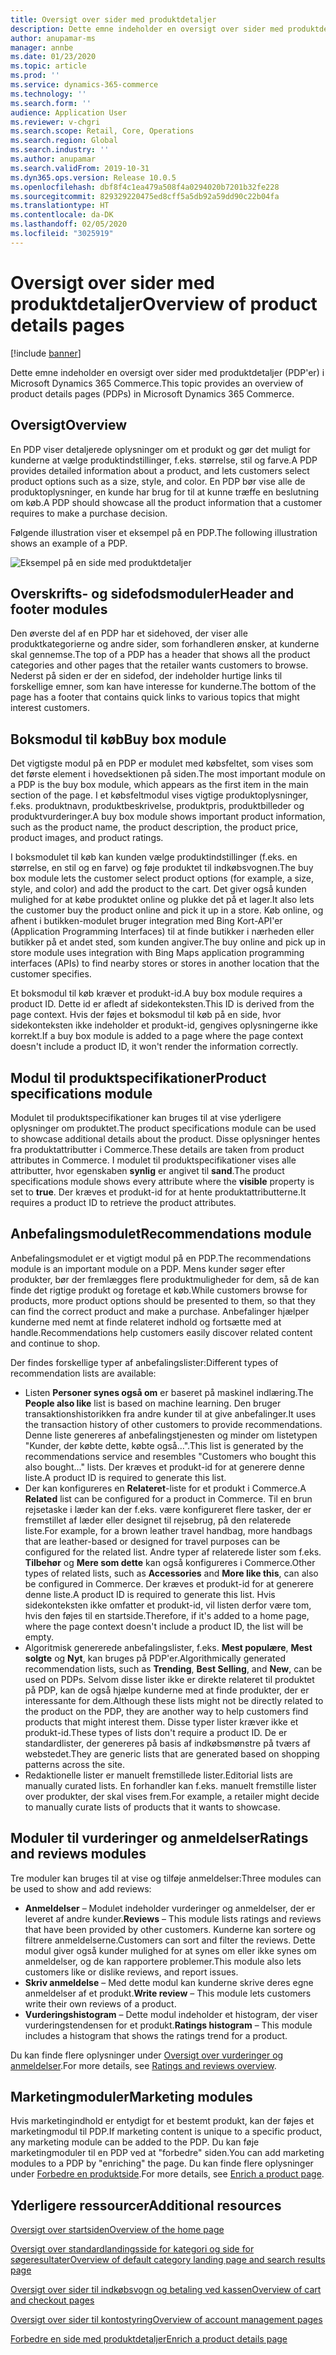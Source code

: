 ```yaml
---
title: Oversigt over sider med produktdetaljer
description: Dette emne indeholder en oversigt over sider med produktdetaljer (PDP'er) i Microsoft Dynamics 365 Commerce.
author: anupamar-ms
manager: annbe
ms.date: 01/23/2020
ms.topic: article
ms.prod: ''
ms.service: dynamics-365-commerce
ms.technology: ''
ms.search.form: ''
audience: Application User
ms.reviewer: v-chgri
ms.search.scope: Retail, Core, Operations
ms.search.region: Global
ms.search.industry: ''
ms.author: anupamar
ms.search.validFrom: 2019-10-31
ms.dyn365.ops.version: Release 10.0.5
ms.openlocfilehash: dbf8f4c1ea479a508f4a0294020b7201b32fe228
ms.sourcegitcommit: 829329220475ed8cff5a5db92a59dd90c22b04fa
ms.translationtype: HT
ms.contentlocale: da-DK
ms.lasthandoff: 02/05/2020
ms.locfileid: "3025919"
---
```

# <a name="overview-of-product-details-pages"></a><span data-ttu-id="71986-103">Oversigt over sider med produktdetaljer</span><span class="sxs-lookup"><span data-stu-id="71986-103">Overview of product details pages</span></span>


[!include [banner](includes/banner.md)]

<span data-ttu-id="71986-104">Dette emne indeholder en oversigt over sider med produktdetaljer (PDP'er) i Microsoft Dynamics 365 Commerce.</span><span class="sxs-lookup"><span data-stu-id="71986-104">This topic provides an overview of product details pages (PDPs) in Microsoft Dynamics 365 Commerce.</span></span>

## <a name="overview"></a><span data-ttu-id="71986-105">Oversigt</span><span class="sxs-lookup"><span data-stu-id="71986-105">Overview</span></span>

<span data-ttu-id="71986-106">En PDP viser detaljerede oplysninger om et produkt og gør det muligt for kunderne at vælge produktindstillinger, f.eks. størrelse, stil og farve.</span><span class="sxs-lookup"><span data-stu-id="71986-106">A PDP provides detailed information about a product, and lets customers select product options such as a size, style, and color.</span></span> <span data-ttu-id="71986-107">En PDP bør vise alle de produktoplysninger, en kunde har brug for til at kunne træffe en beslutning om køb.</span><span class="sxs-lookup"><span data-stu-id="71986-107">A PDP should showcase all the product information that a customer requires to make a purchase decision.</span></span>

<span data-ttu-id="71986-108">Følgende illustration viser et eksempel på en PDP.</span><span class="sxs-lookup"><span data-stu-id="71986-108">The following illustration shows an example of a PDP.</span></span>

![Eksempel på en side med produktdetaljer](./media/pdp.PNG)

## <a name="header-and-footer-modules"></a><span data-ttu-id="71986-110">Overskrifts- og sidefodsmoduler</span><span class="sxs-lookup"><span data-stu-id="71986-110">Header and footer modules</span></span>

<span data-ttu-id="71986-111">Den øverste del af en PDP har et sidehoved, der viser alle produktkategorierne og andre sider, som forhandleren ønsker, at kunderne skal gennemse.</span><span class="sxs-lookup"><span data-stu-id="71986-111">The top of a PDP has a header that shows all the product categories and other pages that the retailer wants customers to browse.</span></span> <span data-ttu-id="71986-112">Nederst på siden er der en sidefod, der indeholder hurtige links til forskellige emner, som kan have interesse for kunderne.</span><span class="sxs-lookup"><span data-stu-id="71986-112">The bottom of the page has a footer that contains quick links to various topics that might interest customers.</span></span>

## <a name="buy-box-module"></a><span data-ttu-id="71986-113">Boksmodul til køb</span><span class="sxs-lookup"><span data-stu-id="71986-113">Buy box module</span></span>

<span data-ttu-id="71986-114">Det vigtigste modul på en PDP er modulet med købsfeltet, som vises som det første element i hovedsektionen på siden.</span><span class="sxs-lookup"><span data-stu-id="71986-114">The most important module on a PDP is the buy box module, which appears as the first item in the main section of the page.</span></span> <span data-ttu-id="71986-115">I et købsfeltmodul vises vigtige produktoplysninger, f.eks. produktnavn, produktbeskrivelse, produktpris, produktbilleder og produktvurderinger.</span><span class="sxs-lookup"><span data-stu-id="71986-115">A buy box module shows important product information, such as the product name, the product description, the product price, product images, and product ratings.</span></span>

<span data-ttu-id="71986-116">I boksmodulet til køb kan kunden vælge produktindstillinger (f.eks. en størrelse, en stil og en farve) og føje produktet til indkøbsvognen.</span><span class="sxs-lookup"><span data-stu-id="71986-116">The buy box module lets the customer select product options (for example, a size, style, and color) and add the product to the cart.</span></span> <span data-ttu-id="71986-117">Det giver også kunden mulighed for at købe produktet online og plukke det på et lager.</span><span class="sxs-lookup"><span data-stu-id="71986-117">It also lets the customer buy the product online and pick it up in a store.</span></span> <span data-ttu-id="71986-118">Køb online, og afhent i butikken-modulet bruger integration med Bing Kort-API'er (Application Programming Interfaces) til at finde butikker i nærheden eller butikker på et andet sted, som kunden angiver.</span><span class="sxs-lookup"><span data-stu-id="71986-118">The buy online and pick up in store module uses integration with Bing Maps application programming interfaces (APIs) to find nearby stores or stores in another location that the customer specifies.</span></span>

<span data-ttu-id="71986-119">Et boksmodul til køb kræver et produkt-id.</span><span class="sxs-lookup"><span data-stu-id="71986-119">A buy box module requires a product ID.</span></span> <span data-ttu-id="71986-120">Dette id er afledt af sidekonteksten.</span><span class="sxs-lookup"><span data-stu-id="71986-120">This ID is derived from the page context.</span></span> <span data-ttu-id="71986-121">Hvis der føjes et boksmodul til køb på en side, hvor sidekonteksten ikke indeholder et produkt-id, gengives oplysningerne ikke korrekt.</span><span class="sxs-lookup"><span data-stu-id="71986-121">If a buy box module is added to a page where the page context doesn't include a product ID, it won't render the information correctly.</span></span>

## <a name="product-specifications-module"></a><span data-ttu-id="71986-122">Modul til produktspecifikationer</span><span class="sxs-lookup"><span data-stu-id="71986-122">Product specifications module</span></span>

<span data-ttu-id="71986-123">Modulet til produktspecifikationer kan bruges til at vise yderligere oplysninger om produktet.</span><span class="sxs-lookup"><span data-stu-id="71986-123">The product specifications module can be used to showcase additional details about the product.</span></span> <span data-ttu-id="71986-124">Disse oplysninger hentes fra produktattributter i Commerce.</span><span class="sxs-lookup"><span data-stu-id="71986-124">These details are taken from product attributes in Commerce.</span></span> <span data-ttu-id="71986-125">I modulet til produktspecifikationer vises alle attributter, hvor egenskaben **synlig** er angivet til **sand**.</span><span class="sxs-lookup"><span data-stu-id="71986-125">The product specifications module shows every attribute where the **visible** property is set to **true**.</span></span> <span data-ttu-id="71986-126">Der kræves et produkt-id for at hente produktattributterne.</span><span class="sxs-lookup"><span data-stu-id="71986-126">It requires a product ID to retrieve the product attributes.</span></span>

## <a name="recommendations-module"></a><span data-ttu-id="71986-127">Anbefalingsmodulet</span><span class="sxs-lookup"><span data-stu-id="71986-127">Recommendations module</span></span>

<span data-ttu-id="71986-128">Anbefalingsmodulet er et vigtigt modul på en PDP.</span><span class="sxs-lookup"><span data-stu-id="71986-128">The recommendations module is an important module on a PDP.</span></span> <span data-ttu-id="71986-129">Mens kunder søger efter produkter, bør der fremlægges flere produktmuligheder for dem, så de kan finde det rigtige produkt og foretage et køb.</span><span class="sxs-lookup"><span data-stu-id="71986-129">While customers browse for products, more product options should be presented to them, so that they can find the correct product and make a purchase.</span></span> <span data-ttu-id="71986-130">Anbefalinger hjælper kunderne med nemt at finde relateret indhold og fortsætte med at handle.</span><span class="sxs-lookup"><span data-stu-id="71986-130">Recommendations help customers easily discover related content and continue to shop.</span></span>

<span data-ttu-id="71986-131">Der findes forskellige typer af anbefalingslister:</span><span class="sxs-lookup"><span data-stu-id="71986-131">Different types of recommendation lists are available:</span></span>

- <span data-ttu-id="71986-132">Listen **Personer synes også om** er baseret på maskinel indlæring.</span><span class="sxs-lookup"><span data-stu-id="71986-132">The **People also like** list is based on machine learning.</span></span> <span data-ttu-id="71986-133">Den bruger transaktionshistorikken fra andre kunder til at give anbefalinger.</span><span class="sxs-lookup"><span data-stu-id="71986-133">It uses the transaction history of other customers to provide recommendations.</span></span> <span data-ttu-id="71986-134">Denne liste genereres af anbefalingstjenesten og minder om listetypen "Kunder, der købte dette, købte også...".</span><span class="sxs-lookup"><span data-stu-id="71986-134">This list is generated by the recommendations service and resembles "Customers who bought this also bought..." lists.</span></span> <span data-ttu-id="71986-135">Der kræves et produkt-id for at generere denne liste.</span><span class="sxs-lookup"><span data-stu-id="71986-135">A product ID is required to generate this list.</span></span>
- <span data-ttu-id="71986-136">Der kan konfigureres en **Relateret**-liste for et produkt i Commerce.</span><span class="sxs-lookup"><span data-stu-id="71986-136">A **Related** list can be configured for a product in Commerce.</span></span> <span data-ttu-id="71986-137">Til en brun rejsetaske i læder kan der f.eks. være konfigureret flere tasker, der er fremstillet af læder eller designet til rejsebrug, på den relaterede liste.</span><span class="sxs-lookup"><span data-stu-id="71986-137">For example, for a brown leather travel handbag, more handbags that are leather-based or designed for travel purposes can be configured for the related list.</span></span> <span data-ttu-id="71986-138">Andre typer af relaterede lister som f.eks. **Tilbehør** og **Mere som dette** kan også konfigureres i Commerce.</span><span class="sxs-lookup"><span data-stu-id="71986-138">Other types of related lists, such as **Accessories** and **More like this**, can also be configured in Commerce.</span></span> <span data-ttu-id="71986-139">Der kræves et produkt-id for at generere denne liste.</span><span class="sxs-lookup"><span data-stu-id="71986-139">A product ID is required to generate this list.</span></span> <span data-ttu-id="71986-140">Hvis sidekonteksten ikke omfatter et produkt-id, vil listen derfor være tom, hvis den føjes til en startside.</span><span class="sxs-lookup"><span data-stu-id="71986-140">Therefore, if it's added to a home page, where the page context doesn't include a product ID, the list will be empty.</span></span>
- <span data-ttu-id="71986-141">Algoritmisk genererede anbefalingslister, f.eks. **Mest populære**, **Mest solgte** og **Nyt**, kan bruges på PDP'er.</span><span class="sxs-lookup"><span data-stu-id="71986-141">Algorithmically generated recommendation lists, such as **Trending**, **Best Selling**, and **New**, can be used on PDPs.</span></span> <span data-ttu-id="71986-142">Selvom disse lister ikke er direkte relateret til produktet på PDP, kan de også hjælpe kunderne med at finde produkter, der er interessante for dem.</span><span class="sxs-lookup"><span data-stu-id="71986-142">Although these lists might not be directly related to the product on the PDP, they are another way to help customers find products that might interest them.</span></span> <span data-ttu-id="71986-143">Disse typer lister kræver ikke et produkt-id.</span><span class="sxs-lookup"><span data-stu-id="71986-143">These types of lists don't require a product ID.</span></span> <span data-ttu-id="71986-144">De er standardlister, der genereres på basis af indkøbsmønstre på tværs af webstedet.</span><span class="sxs-lookup"><span data-stu-id="71986-144">They are generic lists that are generated based on shopping patterns across the site.</span></span>
- <span data-ttu-id="71986-145">Redaktionelle lister er manuelt fremstillede lister.</span><span class="sxs-lookup"><span data-stu-id="71986-145">Editorial lists are manually curated lists.</span></span> <span data-ttu-id="71986-146">En forhandler kan f.eks. manuelt fremstille lister over produkter, der skal vises frem.</span><span class="sxs-lookup"><span data-stu-id="71986-146">For example, a retailer might decide to manually curate lists of products that it wants to showcase.</span></span>

## <a name="ratings-and-reviews-modules"></a><span data-ttu-id="71986-147">Moduler til vurderinger og anmeldelser</span><span class="sxs-lookup"><span data-stu-id="71986-147">Ratings and reviews modules</span></span>

<span data-ttu-id="71986-148">Tre moduler kan bruges til at vise og tilføje anmeldelser:</span><span class="sxs-lookup"><span data-stu-id="71986-148">Three modules can be used to show and add reviews:</span></span>

- <span data-ttu-id="71986-149">**Anmeldelser** – Modulet indeholder vurderinger og anmeldelser, der er leveret af andre kunder.</span><span class="sxs-lookup"><span data-stu-id="71986-149">**Reviews** – This module lists ratings and reviews that have been provided by other customers.</span></span> <span data-ttu-id="71986-150">Kunderne kan sortere og filtrere anmeldelserne.</span><span class="sxs-lookup"><span data-stu-id="71986-150">Customers can sort and filter the reviews.</span></span> <span data-ttu-id="71986-151">Dette modul giver også kunder mulighed for at synes om eller ikke synes om anmeldelser, og de kan rapportere problemer.</span><span class="sxs-lookup"><span data-stu-id="71986-151">This module also lets customers like or dislike reviews, and report issues.</span></span>
- <span data-ttu-id="71986-152">**Skriv anmeldelse** – Med dette modul kan kunderne skrive deres egne anmeldelser af et produkt.</span><span class="sxs-lookup"><span data-stu-id="71986-152">**Write review** – This module lets customers write their own reviews of a product.</span></span>
- <span data-ttu-id="71986-153">**Vurderingshistogram** – Dette modul indeholder et histogram, der viser vurderingstendensen for et produkt.</span><span class="sxs-lookup"><span data-stu-id="71986-153">**Ratings histogram** – This module includes a histogram that shows the ratings trend for a product.</span></span>

<span data-ttu-id="71986-154">Du kan finde flere oplysninger under [Oversigt over vurderinger og anmeldelser](ratings-reviews-overview.md).</span><span class="sxs-lookup"><span data-stu-id="71986-154">For more details, see [Ratings and reviews overview](ratings-reviews-overview.md).</span></span>

## <a name="marketing-modules"></a><span data-ttu-id="71986-155">Marketingmoduler</span><span class="sxs-lookup"><span data-stu-id="71986-155">Marketing modules</span></span>

<span data-ttu-id="71986-156">Hvis marketingindhold er entydigt for et bestemt produkt, kan der føjes et marketingmodul til PDP.</span><span class="sxs-lookup"><span data-stu-id="71986-156">If marketing content is unique to a specific product, any marketing module can be added to the PDP.</span></span> <span data-ttu-id="71986-157">Du kan føje marketingmoduler til en PDP ved at "forbedre" siden.</span><span class="sxs-lookup"><span data-stu-id="71986-157">You can add marketing modules to a PDP by "enriching" the page.</span></span> <span data-ttu-id="71986-158">Du kan finde flere oplysninger under [Forbedre en produktside](enrich-product-page.md).</span><span class="sxs-lookup"><span data-stu-id="71986-158">For more details, see [Enrich a product page](enrich-product-page.md).</span></span>

## <a name="additional-resources"></a><span data-ttu-id="71986-159">Yderligere ressourcer</span><span class="sxs-lookup"><span data-stu-id="71986-159">Additional resources</span></span>

[<span data-ttu-id="71986-160">Oversigt over startsiden</span><span class="sxs-lookup"><span data-stu-id="71986-160">Overview of the home page</span></span>](quick-tour-home-page.md)

[<span data-ttu-id="71986-161">Oversigt over standardlandingsside for kategori og side for søgeresultater</span><span class="sxs-lookup"><span data-stu-id="71986-161">Overview of default category landing page and search results page</span></span>](category-search-page-overview.md)

[<span data-ttu-id="71986-162">Oversigt over sider til indkøbsvogn og betaling ved kassen</span><span class="sxs-lookup"><span data-stu-id="71986-162">Overview of cart and checkout pages</span></span>](quick-tour-cart-checkout.md)

[<span data-ttu-id="71986-163">Oversigt over sider til kontostyring</span><span class="sxs-lookup"><span data-stu-id="71986-163">Overview of account management pages</span></span>](quick-tour-account-management.md)

[<span data-ttu-id="71986-164">Forbedre en side med produktdetaljer</span><span class="sxs-lookup"><span data-stu-id="71986-164">Enrich a product details page</span></span>](enrich-product-page.md)
